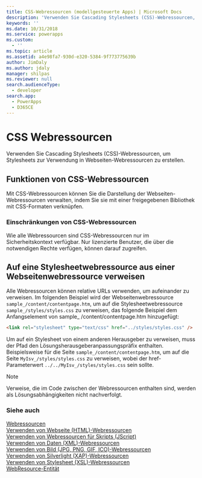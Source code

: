 ```yaml
---
title: CSS-Webressourcen (modellgesteuerte Apps) | Microsoft Docs
description: 'Verwenden Sie Cascading Stylesheets (CSS)-Webressourcen, um Stylesheets zur Verwendung in Webseiten-Webressourcen zu erstellen. '
keywords: ''
ms.date: 10/31/2018
ms.service: powerapps
ms.custom:
  - ''
ms.topic: article
ms.assetid: a4e98fa7-930d-e320-5384-9f773775639b
author: JimDaly
ms.author: jdaly
manager: shilpas
ms.reviewer: null
search.audienceType:
  - developer
search.app:
  - PowerApps
  - D365CE
---
```


# <a name="css-web-resources"></a>CSS Webressourcen

<!-- https://docs.microsoft.com/dynamics365/customer-engagement/developer/css-web-resources -->

Verwenden Sie Cascading Stylesheets (CSS)-Webressourcen, um Stylesheets zur Verwendung in Webseiten-Webressourcen zu erstellen.  
  
## <a name="capabilities-of-css-web-resources"></a>Funktionen von CSS-Webressourcen  
 Mit CSS-Webressourcen können Sie die Darstellung der Webseiten-Webressourcen verwalten, indem Sie sie mit einer freigegebenen Bibliothek mit CSS-Formaten verknüpfen.  
  
### <a name="limitations-of-css-web-resources"></a>Einschränkungen von CSS-Webressourcen  
 Wie alle Webressourcen sind CSS-Webressourcen nur im Sicherheitskontext verfügbar. Nur lizenzierte Benutzer, die über die notwendigen Rechte verfügen, können darauf zugreifen.
  
## <a name="referencing-a-style-sheet-web-resource-from-a-webpage-web-resource"></a>Auf eine Stylesheetwebressource aus einer Webseitenwebressource verweisen  
 Alle Webressourcen können relative URLs verwenden, um aufeinander zu verweisen. Im folgenden Beispiel wird der Webseitenwebressource `sample_/content/contentpage.htm`, um auf die Stylesheetwebressource `sample_/styles/styles.css` zu verweisen, das folgende Beispiel dem Anfangselement von sample_ /content/contentpage.htm hinzugefügt:  
  
```html  
<link rel="stylesheet" type="text/css" href="../styles/styles.css" />  
```  
  
 Um auf ein Stylesheet von einem anderen Herausgeber zu verweisen, muss der Pfad den Lösungsherausgeberanpassungspräfix enthalten. Beispielsweise für die Seite `sample_/content/contentpage.htm`, um auf die Seite `MyIsv_/styles/styles.css` zu verweisen, wobei der href-Parameterwert `../../MyIsv_/styles/styles.css` sein sollte.  
  
> [!NOTE]
>  Verweise, die im Code zwischen der Webressourcen enthalten sind, werden als Lösungsabhängigkeiten nicht nachverfolgt.  
  
### <a name="see-also"></a>Siehe auch  
 [Webressourcen](web-resources.md)   
 [Verwenden von Webseite (HTML)-Webressourcen](webpage-html-web-resources.md)   
 [Verwenden von Webressourcen für Skripts (JScript)](script-jscript-web-resources.md)   
 [Verwenden von Daten (XML)-Webressourcen](data-xml-web-resources.md)   
 [Verwenden von Bild (JPG, PNG, GIF, ICO)-Webressourcen](image-web-resources.md)   
 [Verwenden von Silverlight (XAP)-Webressourcen](/dynamics365/customer-engagement/developer/silverlight-xap-web-resources)  
 [Verwenden von Stylesheet (XSL)-Webressourcen](stylesheet-xsl-web-resources.md)   
 [WebResource-Entität](../common-data-service/reference/entities/webresource.md)
